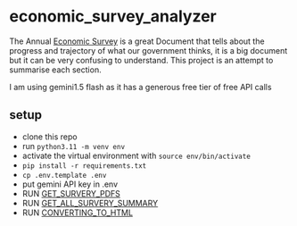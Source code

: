 # economic_survey_analyzer

The Annual [Economic Survey](https://www.indiabudget.gov.in/economicsurvey/) is a great Document that tells about the progress and trajectory of what our government thinks, it is a big document but it can be very confusing to understand. This project is an attempt to summarise each section.

I am using gemini1.5 flash as it has a generous free tier of free API calls

## setup
- clone this repo
- run `python3.11 -m venv env`
- activate the virtual environment with `source env/bin/activate`
- `pip install -r requirements.txt`
- `cp .env.template .env`
- put gemini API key in .env
- RUN [GET_SURVERY_PDFS](./notebooks/get_all_survery_pdfs.ipynb)
- RUN [GET_ALL_SURVERY_SUMMARY](./notebooks/get_all_survery_summary.ipynb)
- RUN [CONVERTING_TO_HTML](./notebooks/convert_to_html.py)


